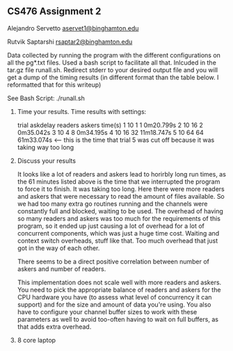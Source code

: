 ## CS476 Assignment 2

Alejandro Servetto	aservet1@binghamton.edu

Rutvik Saptarshi	rsaptar2@binghamton.edu

Data collected by running the program with the different configurations on all the pg\*.txt files. Used a bash 
script to facilitate all that. Inlcuded in the tar.gz file runall.sh. Redirect stderr to your desired output file and you
will get a dump of the timing results (in different format than the table below. I reformatted that for this writeup)

See Bash Script: ./runall.sh

1) Time your results. Time results with settings:
	
	trial	askdelay	readers	askers	time(s)
	1  	10	1	1	0m20.799s
	2	10	16	2	0m35.042s
	3	10	4	8	0m34.195s
	4	10	16	32	11m18.747s
	5	10	64	64	61m33.074s <-- this is the time that trial 5 was cut off because it was taking way too long


2) Discuss your results

	It looks like a lot of readers and askers lead to horirbly long run times, as the 61 minutes listed above is
	the time that we interrupted the program to force it to finish. It was taking too long. Here there were more readers
	and askers that were necessary to read the amount of files available. So we had too many extra go routines running and
	the channels were constantly full and blocked, waiting to be used. The overhead of having so many readers and askers
	was too much for the requirements of this program, so it ended up just causing a lot of overhead for a lot of concurrent
	components, which was just a huge time cost. Waiting and context switch overheads, stuff like that. Too much overhead
	that just got in the way of each other.

	There seems to be a direct positive correlation between number of askers and number of readers.

	This implementation does not scale well with more readers and askers. You need to pick the appropriate balance
	of readers and askers for the CPU hardware you have (to assess what level of concurrency it can support) and
	for the size and amount of data you're using. You also have to configure your channel buffer sizes to work
	with these parameters as well to avoid too-often having to wait on full buffers, as that adds extra overhead.



3)
	8 core laptop

